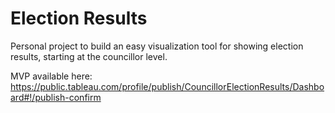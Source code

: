 # Election Results
Personal project to build an easy visualization tool for showing election results, starting at the councillor level. 

MVP available here: https://public.tableau.com/profile/publish/CouncillorElectionResults/Dashboard#!/publish-confirm
